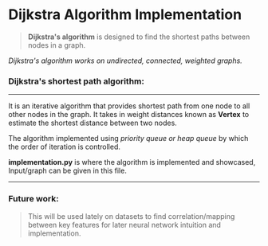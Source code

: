 # Dijkstra Algorithm Implementation

>**Dijkstra's algorithm** is designed to find the shortest paths between nodes in a graph.

*Dijkstra's algorithm works on undirected, connected, weighted graphs.*

### Dijkstra's shortest path algorithm:
---
It is an iterative algorithm that provides shortest path from one node to all other nodes in the graph. It takes in weight distances known as **Vertex** to estimate the shortest distance between two nodes.

The algorithm implemented using *priority queue or heap queue* by which the order of iteration is controlled.

**implementation.py** is where the algorithm is implemented and showcased, Input/graph can be given in this file.

---

### Future work:

>This will be used lately on datasets to find correlation/mapping between key features for later neural network intuition and implementation.

